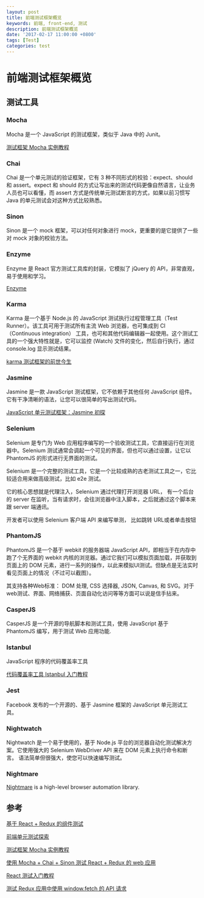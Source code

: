 ```yaml
---
layout: post
title: 前端测试框架概览
keywords: 前端, front-end, 测试
description: 前端测试框架概览
date: '2017-02-17 11:00:00 +0800'
tags: [Test]
categories: test
---
```


# 前端测试框架概览


## 测试工具

### Mocha

Mocha 是一个 JavaScript 的测试框架，类似于 Java 中的 Junit。

[测试框架 Mocha 实例教程](http://www.ruanyifeng.com/blog/2015/12/a-mocha-tutorial-of-examples.html)


### Chai

Chai 是一个单元测试的验证框架，它有 3 种不同形式的校验：expect、should 和 assert。expect 和 should 的方式让写出来的测试代码更像自然语言，让业务人员也可以看懂，而 assert 方式是传统单元测试断言的方式，如果以前习惯写 Java 的单元测试会对这种方式比较熟悉。


### Sinon

Sinon 是一个 mock 框架，可以对任何对象进行 mock，更重要的是它提供了一些对 mock 对象的校验方法。


### Enzyme

Enzyme 是 React 官方测试工具库的封装，它模拟了 jQuery 的 API，非常直观，易于使用和学习。

[Enzyme](http://airbnb.io/enzyme/)


### Karma

Karma 是一个基于 Node.js 的 JavaScript 测试执行过程管理工具（Test Runner）。该工具可用于测试所有主流 Web 浏览器，也可集成到 CI（Continuous integration） 工具，也可和其他代码编辑器一起使用。这个测试工具的一个强大特性就是，它可以监控 (Watch) 文件的变化，然后自行执行，通过 console.log 显示测试结果。

[karma 测试框架的前世今生](http://taobaofed.org/blog/2016/01/08/karma-origin/)


### Jasmine

Jasmine 是一款 JavaScript 测试框架，它不依赖于其他任何 JavaScript 组件。它有干净清晰的语法，让您可以很简单的写出测试代码。

[JavaScript 单元测试框架：Jasmine 初探](https://www.ibm.com/developerworks/cn/web/1404_changwz_jasmine/)


### Selenium

Selenium 是专门为 Web 应用程序编写的一个验收测试工具，它直接运行在浏览器中。Selenium 测试通常会调起一个可见的界面，但也可以通过设置，让它以 PhantomJS 的形式进行无界面的测试。

Selenium 是一个完整的测试工具，它是一个比较成熟的古老测试工具之一，它比较适合用来做高级测试，比如 e2e 测试。

它的核心思想就是代理注入，Selenium 通过代理打开浏览器 URL， 有一个后台的 server 在监听，当有请求时，会往浏览器中注入脚本，之后就通过这个脚本来跟 server 端通讯。

开发者可以使用 Selenium 客户端 API 来编写单测， 比如跳转 URL或者单击按钮


### PhantomJS

PhantomJS 是一个基于 webkit 的服务器端 JavaScript API，即相当于在内存中跑了个无界面的 webkit 内核的浏览器。通过它我们可以模拟页面加载，并获取到页面上的 DOM 元素，进行一系列的操作，以此来模拟UI测试。但缺点是无法实时看见页面上的情况（不过可以截图）。

其支持各种Web标准： DOM 处理, CSS 选择器, JSON, Canvas, 和 SVG。对于web测试、界面、网络捕获、页面自动化访问等等方面可以说是信手拈来。


### CasperJS

CasperJS 是一个开源的导航脚本和测试工具，使用 JavaScript 基于 PhantomJS 编写，用于测试 Web 应用功能.


### Istanbul

JavaScript 程序的代码覆盖率工具

[代码覆盖率工具 Istanbul 入门教程](http://www.ruanyifeng.com/blog/2015/06/istanbul.html)


### Jest

Facebook 发布的一个开源的、基于 Jasmine 框架的 JavaScript 单元测试工具。


### Nightwatch

Nightwatch 是一个易于使用的，基于 Node.js 平台的浏览器自动化测试解决方案。它使用强大的 Selenium WebDriver API 来在 DOM 元素上执行命令和断言。 语法简单但很强大，使您可以快速编写测试。


### Nightmare

[Nightmare](https://github.com/segmentio/nightmare) is a high-level browser automation library.


## 参考

[基于 React + Redux 的组件测试](https://front-end.life/react/react-test-component.html)

[前端单元测试探索](https://segmentfault.com/a/1190000006933557)

[测试框架 Mocha 实例教程](http://www.ruanyifeng.com/blog/2015/12/a-mocha-tutorial-of-examples.html)

[使用 Mocha + Chai + Sinon 测试 React + Redux 的 web 应用](http://zhaozhiming.github.io/blog/2015/12/19/use-mocha-and-chai-and-sinon-to-test-react-and-redux-webapp/)

[React 测试入门教程](http://www.ruanyifeng.com/blog/2016/02/react-testing-tutorial.html)

[测试 Redux 应用中使用 window.fetch 的 API 请求](http://frantic1048.logdown.com/posts/517113-test-redux-application-windowfetch-api-request)
